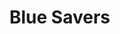 # Blue Savers

<p align= "center" >
  <img 
       src = "https://user-images.githubusercontent.com/58171409/161047711-0a516a42-d9b5-4558-b7ca-8b28c85ecc52.png" alt ="">

</p>

<p align= "center" >
  <img 
       src = "https://user-images.githubusercontent.com/58171409/161047711-0a516a42-d9b5-4558-b7ca-8b28c85ecc52.png" alt ="">

</p>

